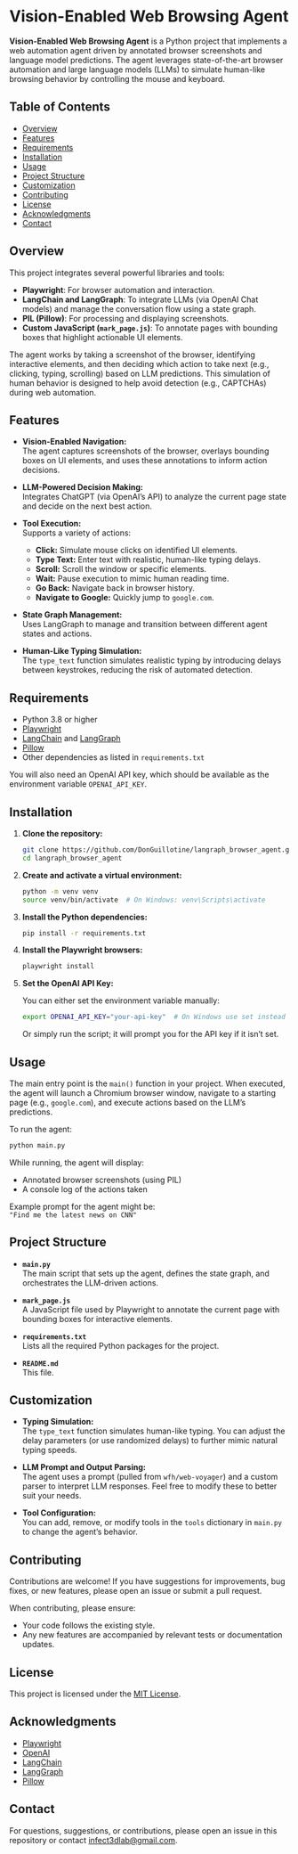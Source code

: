 # Vision-Enabled Web Browsing Agent

**Vision-Enabled Web Browsing Agent** is a Python project that implements a web automation agent driven by annotated browser screenshots and language model predictions. The agent leverages state-of-the-art browser automation and large language models (LLMs) to simulate human-like browsing behavior by controlling the mouse and keyboard.

## Table of Contents

- [Overview](#overview)
- [Features](#features)
- [Requirements](#requirements)
- [Installation](#installation)
- [Usage](#usage)
- [Project Structure](#project-structure)
- [Customization](#customization)
- [Contributing](#contributing)
- [License](#license)
- [Acknowledgments](#acknowledgments)
- [Contact](#contact)

## Overview

This project integrates several powerful libraries and tools:
- **Playwright**: For browser automation and interaction.
- **LangChain and LangGraph**: To integrate LLMs (via OpenAI Chat models) and manage the conversation flow using a state graph.
- **PIL (Pillow)**: For processing and displaying screenshots.
- **Custom JavaScript (`mark_page.js`)**: To annotate pages with bounding boxes that highlight actionable UI elements.

The agent works by taking a screenshot of the browser, identifying interactive elements, and then deciding which action to take next (e.g., clicking, typing, scrolling) based on LLM predictions. This simulation of human behavior is designed to help avoid detection (e.g., CAPTCHAs) during web automation.

## Features

- **Vision-Enabled Navigation:**  
  The agent captures screenshots of the browser, overlays bounding boxes on UI elements, and uses these annotations to inform action decisions.

- **LLM-Powered Decision Making:**  
  Integrates ChatGPT (via OpenAI’s API) to analyze the current page state and decide on the next best action.

- **Tool Execution:**  
  Supports a variety of actions:
  - **Click:** Simulate mouse clicks on identified UI elements.
  - **Type Text:** Enter text with realistic, human-like typing delays.
  - **Scroll:** Scroll the window or specific elements.
  - **Wait:** Pause execution to mimic human reading time.
  - **Go Back:** Navigate back in browser history.
  - **Navigate to Google:** Quickly jump to `google.com`.

- **State Graph Management:**  
  Uses LangGraph to manage and transition between different agent states and actions.

- **Human-Like Typing Simulation:**  
  The `type_text` function simulates realistic typing by introducing delays between keystrokes, reducing the risk of automated detection.

## Requirements

- Python 3.8 or higher
- [Playwright](https://playwright.dev/python/)
- [LangChain](https://github.com/hwchase17/langchain) and [LangGraph](https://github.com/langgraph/langgraph)
- [Pillow](https://python-pillow.org/)
- Other dependencies as listed in `requirements.txt`

You will also need an OpenAI API key, which should be available as the environment variable `OPENAI_API_KEY`.

## Installation

1. **Clone the repository:**

   ```bash
   git clone https://github.com/DonGuillotine/langraph_browser_agent.git
   cd langraph_browser_agent
   ```

2. **Create and activate a virtual environment:**

   ```bash
   python -m venv venv
   source venv/bin/activate  # On Windows: venv\Scripts\activate
   ```

3. **Install the Python dependencies:**

   ```bash
   pip install -r requirements.txt
   ```

4. **Install the Playwright browsers:**

   ```bash
   playwright install
   ```

5. **Set the OpenAI API Key:**

   You can either set the environment variable manually:
   
   ```bash
   export OPENAI_API_KEY="your-api-key"  # On Windows use set instead of export
   ```

   Or simply run the script; it will prompt you for the API key if it isn’t set.

## Usage

The main entry point is the `main()` function in your project. When executed, the agent will launch a Chromium browser window, navigate to a starting page (e.g., `google.com`), and execute actions based on the LLM’s predictions.

To run the agent:

```bash
python main.py
```

While running, the agent will display:
- Annotated browser screenshots (using PIL)
- A console log of the actions taken

Example prompt for the agent might be:  
`"Find me the latest news on CNN"`

## Project Structure

- **`main.py`**  
  The main script that sets up the agent, defines the state graph, and orchestrates the LLM-driven actions.

- **`mark_page.js`**  
  A JavaScript file used by Playwright to annotate the current page with bounding boxes for interactive elements.

- **`requirements.txt`**  
  Lists all the required Python packages for the project.

- **`README.md`**  
  This file.

## Customization

- **Typing Simulation:**  
  The `type_text` function simulates human-like typing. You can adjust the delay parameters (or use randomized delays) to further mimic natural typing speeds.

- **LLM Prompt and Output Parsing:**  
  The agent uses a prompt (pulled from `wfh/web-voyager`) and a custom parser to interpret LLM responses. Feel free to modify these to better suit your needs.

- **Tool Configuration:**  
  You can add, remove, or modify tools in the `tools` dictionary in `main.py` to change the agent’s behavior.

## Contributing

Contributions are welcome! If you have suggestions for improvements, bug fixes, or new features, please open an issue or submit a pull request.

When contributing, please ensure:
- Your code follows the existing style.
- Any new features are accompanied by relevant tests or documentation updates.

## License

This project is licensed under the [MIT License](LICENSE).

## Acknowledgments

- [Playwright](https://playwright.dev/python/)
- [OpenAI](https://openai.com/)
- [LangChain](https://github.com/hwchase17/langchain)
- [LangGraph](https://github.com/langgraph/langgraph)
- [Pillow](https://python-pillow.org/)

## Contact

For questions, suggestions, or contributions, please open an issue in this repository or contact [infect3dlab@gmail.com](mailto:infect3dlab@gmail.com).
